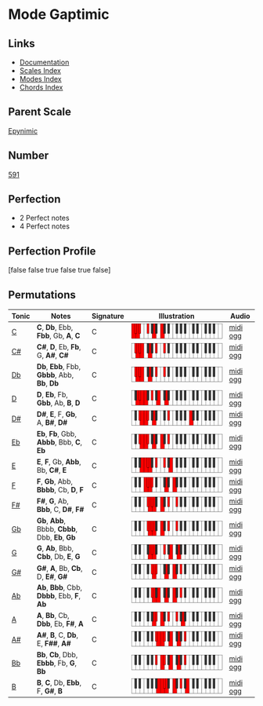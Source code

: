 # Mode Gaptimic

## Links

- [Documentation](index.md)
- [Scales Index](Scales.md)
- [Modes Index](Modes.md)
- [Chords Index](Chords.md)

## Parent Scale

[Epynimic](ScaleEpynimic.md)

## Number

[591](https://ianring.com/musictheory/scales/591)

## Perfection

- 2 Perfect notes
- 4 Perfect notes

## Perfection Profile

[false false true false true false]

## Permutations

| Tonic | Notes | Signature | Illustration | Audio |
|-------|-------|-----------|--------------|-------|
| [C](ModeCNaturalGaptimic.md) | **C**, **Db**, Ebb, **Fbb**, Gb, **A**, **C** | C | ![CNaturalGaptimic](ModeCNaturalGaptimic.png) | [midi](ModeCNaturalGaptimic.mid) [ogg](ModeCNaturalGaptimic.ogg) |
| [C#](ModeCSharpGaptimic.md) | **C#**, **D**, Eb, **Fb**, G, **A#**, **C#** | C | ![CSharpGaptimic](ModeCSharpGaptimic.png) | [midi](ModeCSharpGaptimic.mid) [ogg](ModeCSharpGaptimic.ogg) |
| [Db](ModeDFlatGaptimic.md) | **Db**, **Ebb**, Fbb, **Gbbb**, Abb, **Bb**, **Db** | C | ![DFlatGaptimic](ModeDFlatGaptimic.png) | [midi](ModeDFlatGaptimic.mid) [ogg](ModeDFlatGaptimic.ogg) |
| [D](ModeDNaturalGaptimic.md) | **D**, **Eb**, Fb, **Gbb**, Ab, **B**, **D** | C | ![DNaturalGaptimic](ModeDNaturalGaptimic.png) | [midi](ModeDNaturalGaptimic.mid) [ogg](ModeDNaturalGaptimic.ogg) |
| [D#](ModeDSharpGaptimic.md) | **D#**, **E**, F, **Gb**, A, **B#**, **D#** | C | ![DSharpGaptimic](ModeDSharpGaptimic.png) | [midi](ModeDSharpGaptimic.mid) [ogg](ModeDSharpGaptimic.ogg) |
| [Eb](ModeEFlatGaptimic.md) | **Eb**, **Fb**, Gbb, **Abbb**, Bbb, **C**, **Eb** | C | ![EFlatGaptimic](ModeEFlatGaptimic.png) | [midi](ModeEFlatGaptimic.mid) [ogg](ModeEFlatGaptimic.ogg) |
| [E](ModeENaturalGaptimic.md) | **E**, **F**, Gb, **Abb**, Bb, **C#**, **E** | C | ![ENaturalGaptimic](ModeENaturalGaptimic.png) | [midi](ModeENaturalGaptimic.mid) [ogg](ModeENaturalGaptimic.ogg) |
| [F](ModeFNaturalGaptimic.md) | **F**, **Gb**, Abb, **Bbbb**, Cb, **D**, **F** | C | ![FNaturalGaptimic](ModeFNaturalGaptimic.png) | [midi](ModeFNaturalGaptimic.mid) [ogg](ModeFNaturalGaptimic.ogg) |
| [F#](ModeFSharpGaptimic.md) | **F#**, **G**, Ab, **Bbb**, C, **D#**, **F#** | C | ![FSharpGaptimic](ModeFSharpGaptimic.png) | [midi](ModeFSharpGaptimic.mid) [ogg](ModeFSharpGaptimic.ogg) |
| [Gb](ModeGFlatGaptimic.md) | **Gb**, **Abb**, Bbbb, **Cbbb**, Dbb, **Eb**, **Gb** | C | ![GFlatGaptimic](ModeGFlatGaptimic.png) | [midi](ModeGFlatGaptimic.mid) [ogg](ModeGFlatGaptimic.ogg) |
| [G](ModeGNaturalGaptimic.md) | **G**, **Ab**, Bbb, **Cbb**, Db, **E**, **G** | C | ![GNaturalGaptimic](ModeGNaturalGaptimic.png) | [midi](ModeGNaturalGaptimic.mid) [ogg](ModeGNaturalGaptimic.ogg) |
| [G#](ModeGSharpGaptimic.md) | **G#**, **A**, Bb, **Cb**, D, **E#**, **G#** | C | ![GSharpGaptimic](ModeGSharpGaptimic.png) | [midi](ModeGSharpGaptimic.mid) [ogg](ModeGSharpGaptimic.ogg) |
| [Ab](ModeAFlatGaptimic.md) | **Ab**, **Bbb**, Cbb, **Dbbb**, Ebb, **F**, **Ab** | C | ![AFlatGaptimic](ModeAFlatGaptimic.png) | [midi](ModeAFlatGaptimic.mid) [ogg](ModeAFlatGaptimic.ogg) |
| [A](ModeANaturalGaptimic.md) | **A**, **Bb**, Cb, **Dbb**, Eb, **F#**, **A** | C | ![ANaturalGaptimic](ModeANaturalGaptimic.png) | [midi](ModeANaturalGaptimic.mid) [ogg](ModeANaturalGaptimic.ogg) |
| [A#](ModeASharpGaptimic.md) | **A#**, **B**, C, **Db**, E, **F##**, **A#** | C | ![ASharpGaptimic](ModeASharpGaptimic.png) | [midi](ModeASharpGaptimic.mid) [ogg](ModeASharpGaptimic.ogg) |
| [Bb](ModeBFlatGaptimic.md) | **Bb**, **Cb**, Dbb, **Ebbb**, Fb, **G**, **Bb** | C | ![BFlatGaptimic](ModeBFlatGaptimic.png) | [midi](ModeBFlatGaptimic.mid) [ogg](ModeBFlatGaptimic.ogg) |
| [B](ModeBNaturalGaptimic.md) | **B**, **C**, Db, **Ebb**, F, **G#**, **B** | C | ![BNaturalGaptimic](ModeBNaturalGaptimic.png) | [midi](ModeBNaturalGaptimic.mid) [ogg](ModeBNaturalGaptimic.ogg) |
